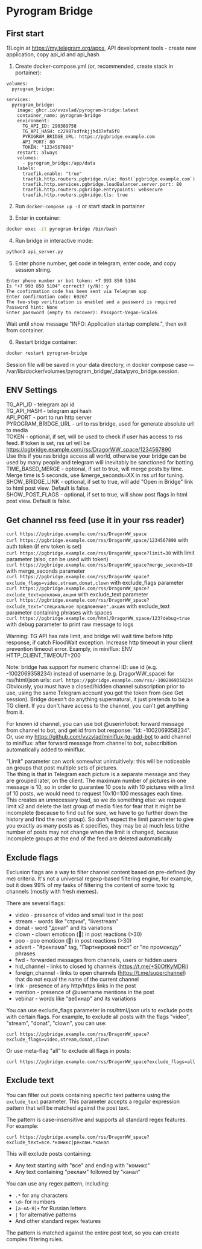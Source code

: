 # Pyrogram Bridge

## First start

1)Login at https://my.telegram.org/apps, API development tools - create new application, copy api_id and api_hash

1) Сreate docker-compose.yml (or, recommended, create stack in portainer):

```docker-compose
volumes:
  pyrogram_bridge:
  
services:
  pyrogram_bridge:
    image: ghcr.io/vvzvlad/pyrogram-bridge:latest
    container_name: pyrogram-bridge
    environment:
      TG_API_ID: 290389758
      TG_API_HASH: c22987sdfnkjjhd37efa5f0
      PYROGRAM_BRIDGE_URL: https://pgbridge.example.com
      API_PORT: 80
      TOKEN: "1234567890"
    restart: always
    volumes:
      - pyrogram_bridge:/app/data
    labels:
      traefik.enable: "true"
      traefik.http.routers.pgbridge.rule: Host(`pgbridge.example.com`)
      traefik.http.services.pgbridge.loadBalancer.server.port: 80
      traefik.http.routers.pgbridge.entrypoints: websecure
      traefik.http.routers.pgbridge.tls: true
```

2) Run ```docker-compose up -d``` or start stack in portainer

3) Enter in container:

```bash
docker exec -it pyrogram-bridge /bin/bash
```

4) Run bridge in interactive mode:

```bash
python3 api_server.py
```

5) Enter phone number, get code in telegram, enter code, and copy session string. 

```text
Enter phone number or bot token: +7 993 850 5104
Is "+7 993 850 5104" correct? (y/N): y
The confirmation code has been sent via Telegram app
Enter confirmation code: 69267
The two-step verification is enabled and a password is required
Password hint: None
Enter password (empty to recover): Passport-Vegan-Scale6
```

Wait until show message "INFO:     Application startup complete.", then exit from container.

6) Restart bridge container:

```bash
docker restart pyrogram-bridge
```

Session file will be saved in your data directory, in docker compose case — /var/lib/docker/volumes/pyrogram_bridge/_data/pyro_bridge.session.  

## ENV Settings 

TG_API_ID - telegram api id  
TG_API_HASH - telegram api hash  
API_PORT - port to run http server  
PYROGRAM_BRIDGE_URL - url to rss bridge, used for generate absolute url to media  
TOKEN - optional, if set, will be used to check if user has access to rss feed. If token is set, rss url will be https://pgbridge.example.com/rss/DragorWW_space/1234567890  
Use this if you rss bridge access all world, otherwise your bridge can be used by many people and telegram will inevitably be sanctioned for botting.  
TIME_BASED_MERGE - optional, if set to true, will merge posts by time. Merge time is 5 seconds, use &merge_seconds=XX in rss url for tuning.  
SHOW_BRIDGE_LINK - optional, if set to true, will add "Open in Bridge" link to html post view. Default is false.  
SHOW_POST_FLAGS - optional, if set to true, will show post flags in html post view. Default is false.  

## Get channel rss feed (use it in your rss reader)

``` curl https://pgbridge.example.com/rss/DragorWW_space ```  
``` curl https://pgbridge.example.com/rss/DragorWW_space/1234567890 ``` with auth token (if env token is set)  
``` curl https://pgbridge.example.com/rss/DragorWW_space?limit=30 ``` with limit parameter (also, can be used with token)  
``` curl https://pgbridge.example.com/rss/DragorWW_space?merge_seconds=10 ``` with merge_seconds parameter  
``` curl https://pgbridge.example.com/rss/DragorWW_space?exclude_flags=video,stream,donat,clown ``` with exclude_flags parameter  
``` curl https://pgbridge.example.com/rss/DragorWW_space?exclude_text=реклама,акция ``` with exclude_text parameter  
``` curl https://pgbridge.example.com/rss/DragorWW_space?exclude_text="специальное предложение",акция ``` with exclude_text parameter containing phrases with spaces  
``` curl https://pgbridge.example.com/html/DragorWW_space/123?debug=true ``` with debug parameter to print raw message to logs  

Warning: TG API has rate limit, and bridge will wait time before http response, if catch FloodWait exception. Increase http timeout in your client prevention timeout error. Examply, in miniflux: ENV HTTP_CLIENT_TIMEOUT=200  

Note: bridge has support for numeric channel ID: use id (e.g. -1002069358234) instead of username (e.g. DragorWW_space) for rss/html/json urls: ``` curl https://pgbridge.example.com/rss/-1002069358234 ```  
Obviously, you must have a closed/hidden channel subscription prior to use, using the same Telegram account you got the token from (see Get session). Bridge doesn't do anything supernatural, it just pretends to be a TG client. If you don't have access to the channel, you can't get anything from it.  

For known id channel, you can use bot @userinfobot: forward message from channel to bot, and get id from bot response: "Id: -1002069358234".  
Or, use my https://github.com/vvzvlad/miniflux-tg-add-bot to add channel to miniflux: after forward message from channel to bot, subscribition automatically added to miniflux.

"Limit" parameter can work somewhat unintuitively: this will be noticeable on groups that post multiple sets of pictures.  
The thing is that in Telegram each picture is a separate message and they are grouped later, on the client. The maximum number of pictures in one message is 10, so in order to guarantee 10 posts with 10 pictures with a limit of 10 posts, we would need to request 10х10=100 messages each time.  
This creates an unnecessary load, so we do something else: we request limit х2 and delete the last group of media files for fear that it might be incomplete (because to find out for sure, we have to go further down the history and find the next group). So don't expect the limit parameter to give you exactly as many posts as it specifies, they may be a) much less b)the number of posts may not change when the limit is changed, because incomplete groups at the end of the feed are deleted automatically

## Exclude flags

Exclusion flags are a way to filter channel content based on pre-defined (by me) criteria. It's not a universal regexp-based filtering engine, for example, but it does 99% of my tasks of filtering the content of some toxic tg channels (mostly with fresh memes).  

There are several flags:  

- video - presence of video and small text in the post  
- stream - words like "стрим", "livestream"  
- donat - word "донат" and its variations  
- clown - clown emoticon (🤡) in post reactions (>30)  
- poo - poo emoticon (💩) in post reactions (>30)  
- advert - "#реклама" tag, "Партнерский пост" or "по промокоду" phrases  
- fwd - forwarded messages from channels, users or hidden users  
- hid_channel - links to closed tg channels (https://t.me/+S0OfKyMDRi)  
- foreign_channel - links to open channels (https://t.me/superchannel) that do not equal the name of the current channel
- link - presence of any http/https links in the post
- mention - presence of @username mentions in the post
- vebinar - words like "вебинар" and its variations

You can use exclude_flags parameter in rss/html/json urls to exclude posts with certain flags. For example, to exclude all posts with the flags "video", "stream", "donat", "clown", you can use:

``` curl https://pgbridge.example.com/rss/DragorWW_space?exclude_flags=video,stream,donat,clown ```

Or use meta-flag "all" to exclude all flags in posts:

``` curl https://pgbridge.example.com/rss/DragorWW_space?exclude_flags=all ```

## Exclude text

You can filter out posts containing specific text patterns using the `exclude_text` parameter. This parameter accepts a regular expression pattern that will be matched against the post text.

The pattern is case-insensitive and supports all standard regex features. For example:

``` curl https://pgbridge.example.com/rss/DragorWW_space?exclude_text=все.*комикс|реклам.*канал ```

This will exclude posts containing:

- Any text starting with "все" and ending with "комикс"
- Any text containing "реклам" followed by "канал"

You can use any regex pattern, including:

- `.*` for any characters
- `\d+` for numbers
- `[а-яА-Я]+` for Russian letters
- `|` for alternative patterns
- And other standard regex features

The pattern is matched against the entire post text, so you can create complex filtering rules.

